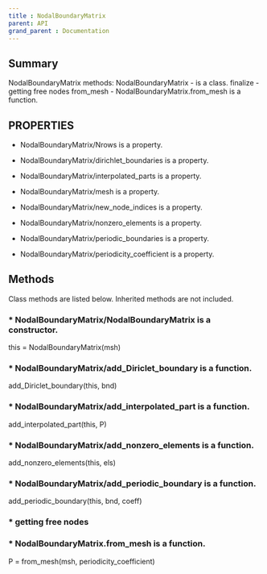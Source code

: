 ```yaml
---
title : NodalBoundaryMatrix
parent: API
grand_parent : Documentation
---
```

## Summary
NodalBoundaryMatrix methods:
NodalBoundaryMatrix - is a class.
finalize - getting free nodes
from_mesh - NodalBoundaryMatrix.from_mesh is a function.
## PROPERTIES
* NodalBoundaryMatrix/Nrows is a property.

* NodalBoundaryMatrix/dirichlet_boundaries is a property.

* NodalBoundaryMatrix/interpolated_parts is a property.

* NodalBoundaryMatrix/mesh is a property.

* NodalBoundaryMatrix/new_node_indices is a property.

* NodalBoundaryMatrix/nonzero_elements is a property.

* NodalBoundaryMatrix/periodic_boundaries is a property.

* NodalBoundaryMatrix/periodicity_coefficient is a property.

## Methods
Class methods are listed below. Inherited methods are not included.
### * NodalBoundaryMatrix/NodalBoundaryMatrix is a constructor.
this = NodalBoundaryMatrix(msh)

### * NodalBoundaryMatrix/add_Diriclet_boundary is a function.
add_Diriclet_boundary(this, bnd)

### * NodalBoundaryMatrix/add_interpolated_part is a function.
add_interpolated_part(this, P)

### * NodalBoundaryMatrix/add_nonzero_elements is a function.
add_nonzero_elements(this, els)

### * NodalBoundaryMatrix/add_periodic_boundary is a function.
add_periodic_boundary(this, bnd, coeff)

### * getting free nodes

### * NodalBoundaryMatrix.from_mesh is a function.
P = from_mesh(msh, periodicity_coefficient)

